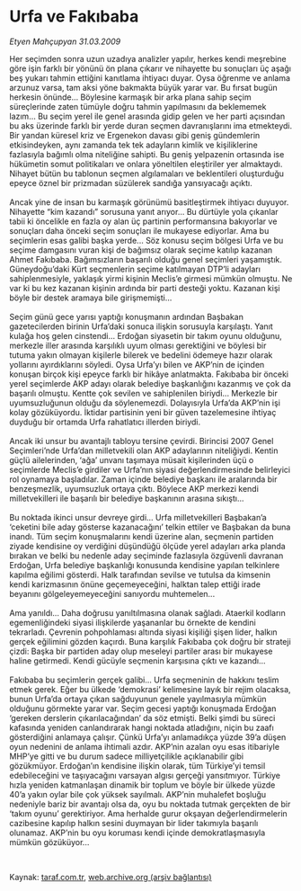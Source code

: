 # Urfa ve Fakıbaba

*Etyen Mahçupyan 31.03.2009*

<div class="taraf_structure_2col_1zq">
<div class="margen_n">



 <p>Her seçimden sonra uzun uzadıya analizler yapılır, herkes kendi meşrebine göre işin farklı bir yönünü ön plana çıkarır ve nihayette bu sonuçları üç aşağı beş yukarı tahmin ettiğini kanıtlama ihtiyacı duyar. Oysa öğrenme ve anlama arzunuz varsa, tam aksi yöne bakmakta büyük yarar var. Bu fırsat bugün herkesin önünde... Böylesine karmaşık bir arka plana sahip seçim süreçlerinde zaten tümüyle doğru tahmin yapılmasını da beklememek lazım... Bu seçim yerel ile genel arasında gidip gelen ve her parti açısından bu aks üzerinde farklı bir yerde duran seçmen davranışlarını ima etmekteydi. Bir yandan küresel kriz ve Ergenekon davası gibi geniş gündemlerin etkisindeyken, aynı zamanda tek tek adayların kimlik ve kişiliklerine fazlasıyla bağımlı olma niteliğine sahipti. Bu geniş yelpazenin ortasında ise hükümetin somut politikaları ve onlara yöneltilen eleştiriler yer almaktaydı. Nihayet bütün bu tablonun seçmen algılamaları ve beklentileri oluşturduğu epeyce öznel bir prizmadan süzülerek sandığa yansıyacağı açıktı. <br/><br/>Ancak yine de insan bu karmaşık görünümü basitleştirmek ihtiyacı duyuyor. Nihayette “kim kazandı” sorusuna yanıt arıyor... Bu dürtüyle yola çıkanlar tabii ki öncelikle en fazla oy alan üç partinin performansına bakıyorlar ve sonuçları daha önceki seçim sonuçları ile mukayese ediyorlar. Ama bu seçimlerin esas galibi başka yerde... Söz konusu seçim bölgesi Urfa ve bu seçime damgasını vuran kişi de bağımsız olarak seçime katılıp kazanan Ahmet Fakıbaba. Bağımsızların başarılı olduğu genel seçimleri yaşamıştık. Güneydoğu’daki Kürt seçmenlerin seçime katılmayan DTP’li adayları sahiplenmesiyle, yaklaşık yirmi kişinin Meclis’e girmesi mümkün olmuştu. Ne var ki bu kez kazanan kişinin ardında bir parti desteği yoktu. Kazanan kişi böyle bir destek aramaya bile girişmemişti... <br/><br/>Seçim günü gece yarısı yaptığı konuşmanın ardından Başbakan gazetecilerden birinin Urfa’daki sonuca ilişkin sorusuyla karşılaştı. Yanıt kulağa hoş gelen cinstendi... Erdoğan siyasetin bir takım oyunu olduğunu, merkezle iller arasında karşılıklı uyum olması gerektiğini ve böylesi bir tutuma yakın olmayan kişilerle bilerek ve bedelini ödemeye hazır olarak yollarını ayırdıklarını söyledi. Oysa Urfa’yı bilen ve AKP’nin de içinden konuşan birçok kişi epeyce farklı bir hikâye anlatmakta. Fakıbaba bir önceki yerel seçimlerde AKP adayı olarak belediye başkanlığını kazanmış ve çok da başarılı olmuştu. Kentte çok sevilen ve sahiplenilen biriydi... Merkezle bir uyumsuzluğunun olduğu da söylenemezdi. Dolayısıyla Urfa’da AKP’nin işi kolay gözüküyordu. İktidar partisinin yeni bir güven tazelemesine ihtiyaç duyduğu bir ortamda Urfa rahatlatıcı illerden biriydi. <br/><br/>Ancak iki unsur bu avantajlı tabloyu tersine çevirdi. Birincisi 2007 Genel Seçimleri’nde Urfa’dan milletvekili olan AKP adaylarının niteliğiydi. Kentin güçlü ailelerinden, ‘ağa’ unvanı taşımaya müsait kişilerinden üçü o seçimlerde Meclis’e girdiler ve Urfa’nın siyasi değerlendirmesinde belirleyici rol oynamaya başladılar. Zaman içinde belediye başkanı ile aralarında bir benzeşmezlik, uyumsuzluk ortaya çıktı. Böylece AKP merkezi kendi milletvekilleri ile başarılı bir belediye başkanının arasına sıkıştı... <br/><br/>Bu noktada ikinci unsur devreye girdi... Urfa milletvekilleri Başbakan’a ‘ceketini bile aday gösterse kazanacağını’ telkin ettiler ve Başbakan da buna inandı. Tüm seçim konuşmalarını kendi üzerine alan, seçmenin partiden ziyade kendisine oy verdiğini düşündüğü ölçüde yerel adayları arka planda bırakan ve belki bu nedenle aday seçiminde fazlasıyla özgüvenli davranan Erdoğan, Urfa belediye başkanlığı konusunda kendisine yapılan telkinlere kapılma eğilimi gösterdi. Halk tarafından sevilse ve tutulsa da kimsenin kendi karizmasının önüne geçemeyeceğini, halktan talep ettiği irade beyanını gölgeleyemeyeceğini sanıyordu muhtemelen... <br/><br/>Ama yanıldı... Daha doğrusu yanıltılmasına olanak sağladı. Ataerkil kodların egemenliğindeki siyasi ilişkilerde yaşananlar bu örnekte de kendini tekrarladı. Çevrenin pohpohlaması altında siyasi kişiliği şişen lider, halkın gerçek eğilimini gözden kaçırdı. Buna karşılık Fakıbaba çok doğru bir strateji çizdi: Başka bir partiden aday olup meseleyi partiler arası bir mukayese haline getirmedi. Kendi gücüyle seçmenin karşısına çıktı ve kazandı... <br/><br/>Fakıbaba bu seçimlerin gerçek galibi... Urfa seçmeninin de hakkını teslim etmek gerek. Eğer bu ülkede ‘demokrasi’ kelimesine layık bir rejim olacaksa, bunun Urfa’da ortaya çıkan sağduyunun genele yayılmasıyla mümkün olduğunu görmekte yarar var. Seçim gecesi yaptığı konuşmada Erdoğan ‘gereken derslerin çıkarılacağından’ da söz etmişti. Belki şimdi bu süreci kafasında yeniden canlandırarak hangi noktada atladığını, niçin bu zaafı gösterdiğini anlamaya çalışır. Çünkü Urfa’yı anlamadıkça yüzde 39’a düşen oyun nedenini de anlama ihtimali azdır. AKP’nin azalan oyu esas itibariyle MHP’ye gitti ve bu durum sadece milliyetçilikle açıklanabilir gibi gözükmüyor. Erdoğan’ın kendisine ilişkin olarak, tüm Türkiye’yi temsil edebileceğini ve taşıyacağını varsayan algısı gerçeği yansıtmıyor. Türkiye hızla yeniden katmanlaşan dinamik bir toplum ve böyle bir ülkede yüzde 40’a yakın oylar bile çok yüksek sayılmalı. AKP’nin muhalefet boşluğu nedeniyle bariz bir avantajı olsa da, oyu bu noktada tutmak gerçekten de bir ‘takım oyunu’ gerektiriyor. Ama herhalde gurur okşayan değerlendirmelerin cazibesine kapılıp halkın sesini duymayan bir lider takımıyla başarılı olunamaz. AKP’nin bu oyu koruması kendi içinde demokratlaşmasıyla mümkün gözüküyor...</p>

<br/>


<div id="taraf_not">
</div>

</div>


</div>

Kaynak: [taraf.com.tr](http://www.taraf.com.tr:80/makale/4771.htm), [web.archive.org (arşiv bağlantısı)](http://web.archive.org/web/20090405230451/http://www.taraf.com.tr:80/makale/4771.htm)
